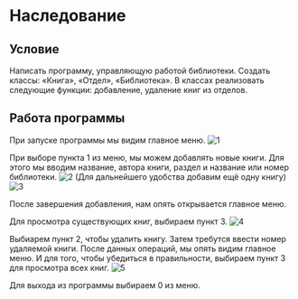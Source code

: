 # Наследование
## Условие
Написать программу, управляющую работой библиотеки. Создать классы: «Книга», «Отдел», «Библиотека». В классах реализовать следующие функции: добавление, удаление книг из отделов.


## Работа программы
При запуске программы мы видим главное меню.
![1](https://user-images.githubusercontent.com/75143897/100548770-af680f80-327f-11eb-9196-432e0f7df41b.jpg)

При выборе пункта 1 из меню, мы можем добавлять новые книги.
Для этого мы вводим название, автора книги, раздел и название или номер библиотеки.
![2](https://user-images.githubusercontent.com/75143897/100548987-4c777800-3281-11eb-9e1a-9da6b0f15748.jpg)
(Для дальнейшего удобства добавим ещё одну книгу)
![3](https://user-images.githubusercontent.com/75143897/100549138-3ddd9080-3282-11eb-9b6b-4afda31dd446.jpg)

После завершения добавления, нам опять открывается главное меню.

Для просмотра существующих книг, выбираем пункт 3.
![4](https://user-images.githubusercontent.com/75143897/100549207-a167be00-3282-11eb-9201-4ceee9dd6b23.jpg)

Выбиарем пункт 2, чтобы удалить книгу. Затем требутся ввести номер удаляемой книги. После данных операций, мы опять видим главное меню. И для того, чтобы убедиться в правильности, выбираем пункт 3 для просмотра всех книг.
![5](https://user-images.githubusercontent.com/75143897/100549349-88134180-3283-11eb-91d3-dec9a86a1510.jpg)

Для выхода из программы выбираем 0 из меню.
